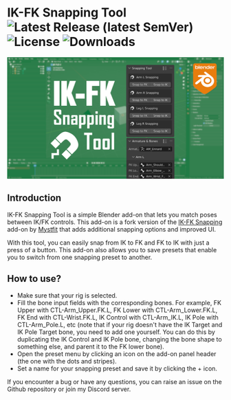 # IK-FK Snapping Tool ![Latest Release (latest SemVer)](https://img.shields.io/github/v/release/Endertainer/IK-FK_Snapping_Tool?color=important&label=Latest%20Release) ![License](https://img.shields.io/github/license/Endertainer/IK-FK_Snapping_Tool?color=informational&label=License) ![Downloads](https://img.shields.io/github/downloads/Endertainer/IK-FK_Snapping_Tool/total?color=lightgrey&label=Downloads)

![banner](./IK-FK_Banner.png)

## Introduction
IK-FK Snapping Tool is a simple Blender add-on that lets you match poses between IK/FK controls. This add-on is a fork version of the [IK-FK Snapping](https://github.com/Mystfit/IK-FK-Snapping-for-Blender) add-on by [Mystfit](https://github.com/Mystfit) that adds additional snapping options and improved UI.

With this tool, you can easily snap from IK to FK and FK to IK with just a press of a button. This add-on also allows you to save presets that enable you to switch from one snapping preset to another.

## How to use?
- Make sure that your rig is selected.
- Fill the bone input fields with the corresponding bones. For example, FK Upper with CTL-Arm_Upper.FK.L, FK Lower with CTL-Arm_Lower.FK.L, FK End with CTL-Wrist.FK.L, IK Control with CTL-Arm_IK.L, IK Pole with CTL-Arm_Pole.L, etc (note that if your rig doesn't have the IK Target and IK Pole Target bone, you need to add one yourself. You can do this by duplicating the IK Control and IK Pole bone, changing the bone shape to something else, and parent it to the FK lower bone).
- Open the preset menu by clicking an icon on the add-on panel header (the one with the dots and stripes).
- Set a name for your snapping preset and save it by clicking the + icon.

If you encounter a bug or have any questions, you can raise an issue on the Github repository or join my Discord server.
